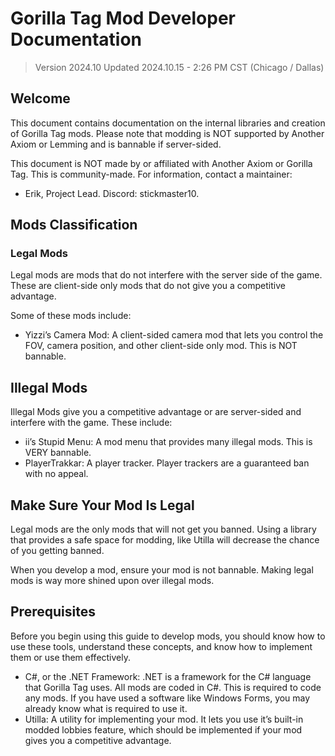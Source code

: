 # Gorilla Tag Mod Developer Documentation
> Version 2024.10
Updated 2024.10.15 - 2:26 PM CST (Chicago / Dallas)

## Welcome

This document contains documentation on the internal libraries and creation of Gorilla Tag mods. Please note that modding is NOT supported by Another Axiom or Lemming and is bannable if server-sided.

This document is NOT made by or affiliated with Another Axiom or Gorilla Tag. This is community-made. For information, contact a maintainer:

- Erik, Project Lead. Discord: stickmaster10.
## Mods Classification
### Legal Mods
Legal mods are mods that do not interfere with the server side of the game. These are client-side only mods that do not give you a competitive advantage.

Some of these mods include:
- Yizzi’s Camera Mod: A client-sided camera mod that lets you control the FOV, camera position, and other client-side only mod. This is NOT bannable.

## Illegal Mods
Illegal Mods give you a competitive advantage or are server-sided and interfere with the game. These include:
- ii’s Stupid Menu: A mod menu that provides many illegal mods. This is VERY bannable.
- PlayerTrakkar: A player tracker. Player trackers are a guaranteed ban with no appeal.

## Make Sure Your Mod Is Legal
Legal mods are the only mods that will not get you banned. Using a library that provides a safe space for modding, like Utilla will decrease the chance of you getting banned.

When you develop a mod, ensure your mod is not bannable. Making legal mods is way more shined upon over illegal mods.

## Prerequisites
Before you begin using this guide to develop mods, you should know how to use these tools, understand these concepts, and know how to implement them or use them effectively.

- C#, or the .NET Framework: .NET is a framework for the C# language that Gorilla Tag uses. All mods are coded in C#. This is required to code any mods. If you have used a software like Windows Forms, you may already know what is required to use it.
- Utilla: A utility for implementing your mod. It lets you use it’s built-in modded lobbies feature, which should be implemented if your mod gives you a competitive advantage.
